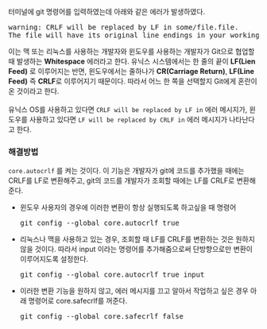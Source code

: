 터미널에 git 명령어를 입력하였는데 아래와 같은 에러가 발생하였다.
<pre>
warning: CRLF will be replaced by LF in some/file.file.
The file will have its original line endings in your working directory.
</pre>

이는 맥 또는 리눅스를 사용하는 개발자와 윈도우를 사용하는 개발자가 Git으로 협업할 때 발생하는 **Whitespace** 에러라고 한다. 유닉스 시스템에서는 한 줄의 끝이 **LF(Lien Feed)** 로 이루어지는 반면, 윈도우에서는 줄하나가 **CR(Carriage Return)**, **LF(Line Feed)** 즉 **CRLF**로 이루어지기 때문이다. 따라서 어느 한 쪽을 선택할지 Git에게 혼란이 온 것이라고 한다.<br><br>
유닉스 OS를 사용하고 있다면 ``CRLF will be replaced by LF in`` 에러 메시지가, 윈도우를 사용하고 있다면 ``LF will be replaced by CRLF in`` 에러 메시지가 나타난다고 한다.

<h3>해결방법</h3>

``core.autocrlf`` 를 켜는 것이다. 이 기능은 개발자가 git에 코드를 추가했을 때에는 CRLF를 LF로 변환해주고, git의 코드를 개발자가 조회할 때에는 LF를 CRLF로 변환해준다.

<ul>
  <li>
    윈도우 사용자의 경우에 이러한 변환이 항상 실행되도록 하고싶을 때 명령어
<pre>
git config --global core.autocrlf true
</pre>
  </li>
  <li>
    리눅스나 맥을 사용하고 있는 경우, 조회할 때 LF를 CRLF를 변환하는 것은 원하지 않을 것이다. 따라서 input 이라는 명령어를 추가해줌으로써 단방향으로만 변환이 이루어지도록 설정한다.
<pre>
git config --global core.autocrlf true input
</pre>
  </li>
  <li>
    이러한 변환 기능을 원하지 않고, 에러 메시지를 끄고 알아서 작업하고 싶은 경우 아래 명령어로 core.safecrlf를 꺼준다.
<pre>
git config --global core.safecrlf false
</pre>
  </li>
</ul>
